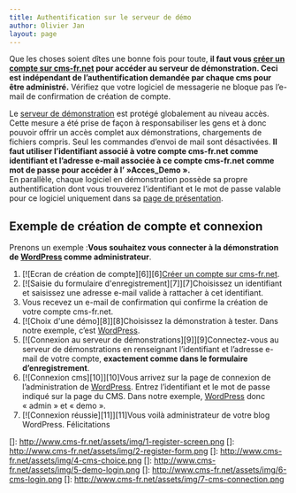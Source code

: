 ```yaml
---
title: Authentification sur le serveur de démo
author: Olivier Jan
layout: page
--- 
```


Que les choses soient dîtes une bonne fois pour toute, **il faut vous [créer un compte sur cms-fr.net][1] pour accéder au serveur de démonstration. Ceci est indépendant de l’authentification demandée par chaque cms pour être administré.** Vérifiez que votre logiciel de messagerie ne bloque pas l’e-mail de confirmation de création de compte.

 [1]: /wp-login.php?action=register

Le [serveur de démonstration][2] est protégé globalement au niveau accès. Cette mesure a été prise de façon à responsabiliser les gens et à donc pouvoir offrir un accès complet aux démonstrations, chargements de fichiers compris. Seul les commandes d’envoi de mail sont désactivées. **Il faut utiliser l’identifiant associé à votre compte cms-fr.net comme identifiant et l’adresse e-mail associée à ce compte cms-fr.net comme mot de passe pour accéder à l’ »Acces_Demo ».**  
En parallèle, chaque logiciel en démonstration possède sa propre authentification dont vous trouverez l’identifiant et le mot de passe valable pour ce logiciel uniquement dans sa [page de présentation][3].

 [2]: http://demo.cms-fr.net
 [3]: /demo/

## Exemple de création de compte et connexion

Prenons un exemple :**Vous souhaitez vous connecter à la démonstration de [WordPress][4] comme administrateur**. 
1.  [![Ecran de création de compte][6]][6][Créer un compte sur cms-fr.net][1].
2.  [![Saisie du formulaire d'enregistrement][7]][7]Choisissez un identifiant et saisissez une adresse e-mail valide à rattacher à cet identifiant.
3.  Vous recevez un e-mail de confirmation qui confirme la création de votre compte cms-fr.net.
4.  [![Choix d'une démo][8]][8]Choisissez la démonstration à tester. Dans notre exemple, c’est [WordPress][4].
5.  [![Connexion au serveur de démonstrations][9]][9]Connectez-vous au serveur de démonstrations en renseignant l’identifiant et l’adresse e-mail de votre compte, **exactement comme dans le formulaire d’enregistrement**.
6.  [![Connexion cms][10]][10]Vous arrivez sur la page de connexion de l’administration de [WordPress][4]. Entrez l’identifiant et le mot de passe indiqué sur la page du CMS. Dans notre exemple, [WordPress][4] donc « admin » et « demo ».
7.  [![Connexion réussie][11]][11]Vous voilà administrateur de votre blog WordPress. Félicitations

 [4]: /demo/wordpress/
 []: http://www.cms-fr.net/assets/img/1-register-screen.png
 []: http://www.cms-fr.net/assets/img/2-register-form.png
 []: http://www.cms-fr.net/assets/img/4-cms-choice.png
 []: http://www.cms-fr.net/assets/img/5-demo-login.png
 []: http://www.cms-fr.net/assets/img/6-cms-login.png
 []: http://www.cms-fr.net/assets/img/7-cms-connection.png